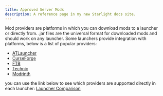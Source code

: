 ```yaml
---
title: Approved Server Mods
description: A reference page in my new Starlight docs site.
---
```

Mod providers are platforms in which you can download mods to a launcher or directly from. .jar files are the universal format for downloaded mods and should work on any launcher.
Some launchers provide integration with platforms, below is a list of popular providers:

- [ATLauncher](https://atlauncher.com/packs/all)
- [CurseForge](https://www.curseforge.com/minecraft)
- [FTB](https://www.feed-the-beast.com/modpacks?sort=featured)
- [Technic](https://www.technicpack.net/modpacks)
- [Modrinth](https://modrinth.com/)

you can use the link below to see which providers are supported directly in each launcher:
[Launcher Comparison](https://mc-launcher.tayou.org/)
